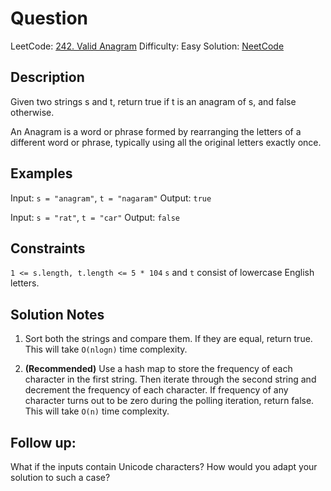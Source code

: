 # Question
LeetCode: [242. Valid Anagram](https://leetcode.com/problems/valid-anagram/)
Difficulty: Easy
Solution: [NeetCode](https://www.youtube.com/watch?v=9UtInBqnCgA&ab_channel=NeetCode)

## Description
Given two strings s and t, return true if t is an anagram of s, and false otherwise.

An Anagram is a word or phrase formed by rearranging the letters of a different word or phrase, typically using all the original letters exactly once.


## Examples
Input: `s = "anagram"`, `t = "nagaram"`
Output: `true`

Input: `s = "rat"`, `t = "car"`
Output: `false`


## Constraints
`1 <= s.length, t.length <= 5 * 104`
`s` and `t` consist of lowercase English letters.

## Solution Notes
1. Sort both the strings and compare them. If they are equal, return true. This will take `O(nlogn)` time complexity.

2. **(Recommended)** Use a hash map to store the frequency of each character in the first string. Then iterate through the second string and decrement the frequency of each character. If frequency of any character turns out to be zero during the polling iteration, return false. This will take `O(n)` time complexity.

## Follow up:
What if the inputs contain Unicode characters? How would you adapt your solution to such a case?
